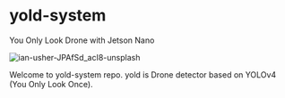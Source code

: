 # yold-system
You Only Look Drone with Jetson Nano

![ian-usher-JPAfSd_acI8-unsplash](https://user-images.githubusercontent.com/79794586/109420853-e1704580-7a17-11eb-8e66-47ff49b930a5.jpg)

Welcome to yold-system repo. yold is Drone detector based on YOLOv4 (You Only Look Once).

